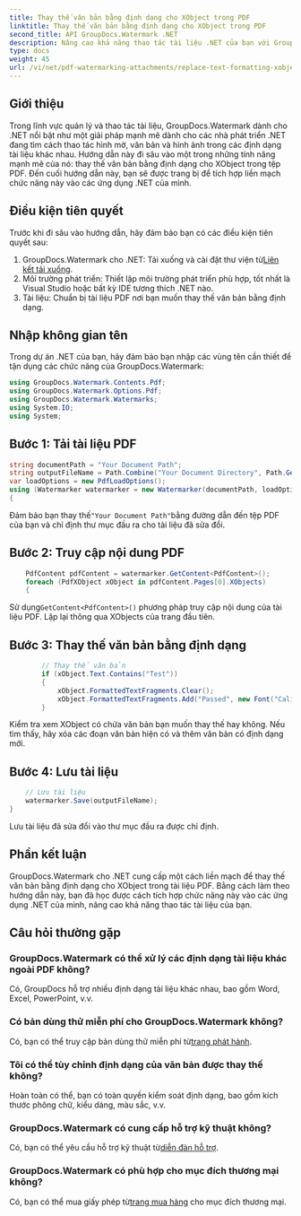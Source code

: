 ```yaml
---
title: Thay thế văn bản bằng định dạng cho XObject trong PDF
linktitle: Thay thế văn bản bằng định dạng cho XObject trong PDF
second_title: API GroupDocs.Watermark .NET
description: Nâng cao khả năng thao tác tài liệu .NET của bạn với GroupDocs cho .NET. Tìm hiểu cách thay thế văn bản bằng định dạng trong tệp PDF một cách dễ dàng.
type: docs
weight: 45
url: /vi/net/pdf-watermarking-attachments/replace-text-formatting-xobject-pdf/
---
```

## Giới thiệu
Trong lĩnh vực quản lý và thao tác tài liệu, GroupDocs.Watermark dành cho .NET nổi bật như một giải pháp mạnh mẽ dành cho các nhà phát triển .NET đang tìm cách thao tác hình mờ, văn bản và hình ảnh trong các định dạng tài liệu khác nhau. Hướng dẫn này đi sâu vào một trong những tính năng mạnh mẽ của nó: thay thế văn bản bằng định dạng cho XObject trong tệp PDF. Đến cuối hướng dẫn này, bạn sẽ được trang bị để tích hợp liền mạch chức năng này vào các ứng dụng .NET của mình.
## Điều kiện tiên quyết
Trước khi đi sâu vào hướng dẫn, hãy đảm bảo bạn có các điều kiện tiên quyết sau:
1.  GroupDocs.Watermark cho .NET: Tải xuống và cài đặt thư viện từ[Liên kết tải xuống](https://releases.groupdocs.com/Watermark/net/).
2. Môi trường phát triển: Thiết lập môi trường phát triển phù hợp, tốt nhất là Visual Studio hoặc bất kỳ IDE tương thích .NET nào.
3. Tài liệu: Chuẩn bị tài liệu PDF nơi bạn muốn thay thế văn bản bằng định dạng.

## Nhập không gian tên
Trong dự án .NET của bạn, hãy đảm bảo bạn nhập các vùng tên cần thiết để tận dụng các chức năng của GroupDocs.Watermark:
```csharp
using GroupDocs.Watermark.Contents.Pdf;
using GroupDocs.Watermark.Options.Pdf;
using GroupDocs.Watermark.Watermarks;
using System.IO;
using System;
```
## Bước 1: Tải tài liệu PDF
```csharp
string documentPath = "Your Document Path";
string outputFileName = Path.Combine("Your Document Directory", Path.GetFileName(documentPath));
var loadOptions = new PdfLoadOptions();
using (Watermarker watermarker = new Watermarker(documentPath, loadOptions))
{
```
 Đảm bảo bạn thay thế`"Your Document Path"`bằng đường dẫn đến tệp PDF của bạn và chỉ định thư mục đầu ra cho tài liệu đã sửa đổi.
## Bước 2: Truy cập nội dung PDF
```csharp
    PdfContent pdfContent = watermarker.GetContent<PdfContent>();
    foreach (PdfXObject xObject in pdfContent.Pages[0].XObjects)
    {
```
 Sử dụng`GetContent<PdfContent>()` phương pháp truy cập nội dung của tài liệu PDF. Lặp lại thông qua XObjects của trang đầu tiên.
## Bước 3: Thay thế văn bản bằng định dạng
```csharp
        // Thay thế văn bản
        if (xObject.Text.Contains("Test"))
        {
            xObject.FormattedTextFragments.Clear();
            xObject.FormattedTextFragments.Add("Passed", new Font("Calibri", 19, FontStyle.Bold), Color.Red, Color.Aqua);
        }
```
Kiểm tra xem XObject có chứa văn bản bạn muốn thay thế hay không. Nếu tìm thấy, hãy xóa các đoạn văn bản hiện có và thêm văn bản có định dạng mới.
## Bước 4: Lưu tài liệu
```csharp
    // Lưu tài liệu
    watermarker.Save(outputFileName);
}
```
Lưu tài liệu đã sửa đổi vào thư mục đầu ra được chỉ định.

## Phần kết luận
GroupDocs.Watermark cho .NET cung cấp một cách liền mạch để thay thế văn bản bằng định dạng cho XObject trong tài liệu PDF. Bằng cách làm theo hướng dẫn này, bạn đã học được cách tích hợp chức năng này vào các ứng dụng .NET của mình, nâng cao khả năng thao tác tài liệu của bạn.
## Câu hỏi thường gặp
### GroupDocs.Watermark có thể xử lý các định dạng tài liệu khác ngoài PDF không?
Có, GroupDocs hỗ trợ nhiều định dạng tài liệu khác nhau, bao gồm Word, Excel, PowerPoint, v.v.
### Có bản dùng thử miễn phí cho GroupDocs.Watermark không?
 Có, bạn có thể truy cập bản dùng thử miễn phí từ[trang phát hành](https://releases.groupdocs.com/).
### Tôi có thể tùy chỉnh định dạng của văn bản được thay thế không?
Hoàn toàn có thể, bạn có toàn quyền kiểm soát định dạng, bao gồm kích thước phông chữ, kiểu dáng, màu sắc, v.v.
### GroupDocs.Watermark có cung cấp hỗ trợ kỹ thuật không?
 Có, bạn có thể yêu cầu hỗ trợ kỹ thuật từ[diễn đàn hỗ trợ](https://forum.groupdocs.com/c/watermark/19).
### GroupDocs.Watermark có phù hợp cho mục đích thương mại không?
 Có, bạn có thể mua giấy phép từ[trang mua hàng](https://purchase.groupdocs.com/buy) cho mục đích thương mại.